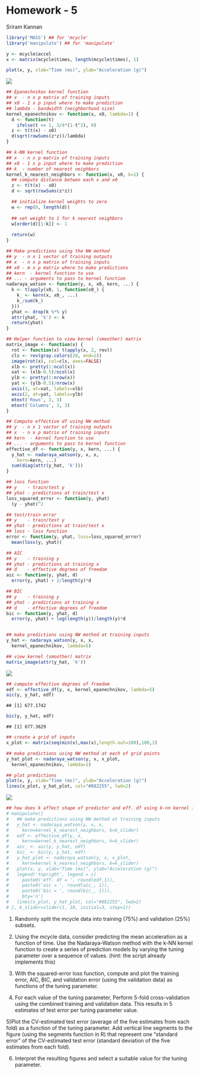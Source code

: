 Homework - 5
================
Sriram Kannan

``` r
library('MASS') ## for 'mcycle'
library('manipulate') ## for 'manipulate'

y <- mcycle$accel
x <- matrix(mcycle$times, length(mcycle$times), 1)

plot(x, y, xlab="Time (ms)", ylab="Acceleration (g)")
```

![](homework5_machinelearning_SriramK_files/figure-gfm/unnamed-chunk-1-1.png)<!-- -->

``` r
## Epanechnikov kernel function
## x  - n x p matrix of training inputs
## x0 - 1 x p input where to make prediction
## lambda - bandwidth (neighborhood size)
kernel_epanechnikov <- function(x, x0, lambda=1) {
  d <- function(t)
    ifelse(t <= 1, 3/4*(1-t^2), 0)
  z <- t(t(x) - x0)
  d(sqrt(rowSums(z*z))/lambda)
}

## k-NN kernel function
## x  - n x p matrix of training inputs
## x0 - 1 x p input where to make prediction
## k  - number of nearest neighbors
kernel_k_nearest_neighbors <- function(x, x0, k=1) {
  ## compute distance betwen each x and x0
  z <- t(t(x) - x0)
  d <- sqrt(rowSums(z*z))

  ## initialize kernel weights to zero
  w <- rep(0, length(d))
  
  ## set weight to 1 for k nearest neighbors
  w[order(d)[1:k]] <- 1
  
  return(w)
}

## Make predictions using the NW method
## y  - n x 1 vector of training outputs
## x  - n x p matrix of training inputs
## x0 - m x p matrix where to make predictions
## kern  - kernel function to use
## ... - arguments to pass to kernel function
nadaraya_watson <- function(y, x, x0, kern, ...) {
  k <- t(apply(x0, 1, function(x0_) {
    k_ <- kern(x, x0_, ...)
    k_/sum(k_)
  }))
  yhat <- drop(k %*% y)
  attr(yhat, 'k') <- k
  return(yhat)
}

## Helper function to view kernel (smoother) matrix
matrix_image <- function(x) {
  rot <- function(x) t(apply(x, 2, rev))
  cls <- rev(gray.colors(20, end=1))
  image(rot(x), col=cls, axes=FALSE)
  xlb <- pretty(1:ncol(x))
  xat <- (xlb-0.5)/ncol(x)
  ylb <- pretty(1:nrow(x))
  yat <- (ylb-0.5)/nrow(x)
  axis(3, at=xat, labels=xlb)
  axis(2, at=yat, labels=ylb)
  mtext('Rows', 2, 3)
  mtext('Columns', 3, 3)
}

## Compute effective df using NW method
## y  - n x 1 vector of training outputs
## x  - n x p matrix of training inputs
## kern  - kernel function to use
## ... - arguments to pass to kernel function
effective_df <- function(y, x, kern, ...) {
  y_hat <- nadaraya_watson(y, x, x,
    kern=kern, ...)
  sum(diag(attr(y_hat, 'k')))
}

## loss function
## y    - train/test y
## yhat - predictions at train/test x
loss_squared_error <- function(y, yhat)
  (y - yhat)^2

## test/train error
## y    - train/test y
## yhat - predictions at train/test x
## loss - loss function
error <- function(y, yhat, loss=loss_squared_error)
  mean(loss(y, yhat))

## AIC
## y    - training y
## yhat - predictions at training x
## d    - effective degrees of freedom
aic <- function(y, yhat, d)
  error(y, yhat) + 2/length(y)*d

## BIC
## y    - training y
## yhat - predictions at training x
## d    - effective degrees of freedom
bic <- function(y, yhat, d)
  error(y, yhat) + log(length(y))/length(y)*d


## make predictions using NW method at training inputs
y_hat <- nadaraya_watson(y, x, x,
  kernel_epanechnikov, lambda=5)

## view kernel (smoother) matrix
matrix_image(attr(y_hat, 'k'))
```

![](homework5_machinelearning_SriramK_files/figure-gfm/unnamed-chunk-1-2.png)<!-- -->

``` r
## compute effective degrees of freedom
edf <- effective_df(y, x, kernel_epanechnikov, lambda=5)
aic(y, y_hat, edf)
```

    ## [1] 677.1742

``` r
bic(y, y_hat, edf)
```

    ## [1] 677.3629

``` r
## create a grid of inputs 
x_plot <- matrix(seq(min(x),max(x),length.out=100),100,1)

## make predictions using NW method at each of grid points
y_hat_plot <- nadaraya_watson(y, x, x_plot,
  kernel_epanechnikov, lambda=1)

## plot predictions
plot(x, y, xlab="Time (ms)", ylab="Acceleration (g)")
lines(x_plot, y_hat_plot, col="#882255", lwd=2) 
```

![](homework5_machinelearning_SriramK_files/figure-gfm/unnamed-chunk-1-3.png)<!-- -->

``` r
## how does k affect shape of predictor and eff. df using k-nn kernel ?
# manipulate({
#   ## make predictions using NW method at training inputs
#   y_hat <- nadaraya_watson(y, x, x,
#     kern=kernel_k_nearest_neighbors, k=k_slider)
#   edf <- effective_df(y, x, 
#     kern=kernel_k_nearest_neighbors, k=k_slider)
#   aic_ <- aic(y, y_hat, edf)
#   bic_ <- bic(y, y_hat, edf)
#   y_hat_plot <- nadaraya_watson(y, x, x_plot,
#     kern=kernel_k_nearest_neighbors, k=k_slider)
#   plot(x, y, xlab="Time (ms)", ylab="Acceleration (g)")
#   legend('topright', legend = c(
#     paste0('eff. df = ', round(edf,1)),
#     paste0('aic = ', round(aic_, 1)),
#     paste0('bic = ', round(bic_, 1))),
#     bty='n')
#   lines(x_plot, y_hat_plot, col="#882255", lwd=2) 
# }, k_slider=slider(1, 10, initial=3, step=1))
```

1.  Randomly split the mcycle data into training (75%) and validation
    (25%) subsets.

2.  Using the mcycle data, consider predicting the mean acceleration as
    a function of time. Use the Nadaraya-Watson method with the k-NN
    kernel function to create a series of prediction models by varying
    the tuning parameter over a sequence of values. (hint: the script
    already implements this)

3.  With the squared-error loss function, compute and plot the training
    error, AIC, BIC, and validation error (using the validation data) as
    functions of the tuning parameter.

4.  For each value of the tuning parameter, Perform 5-fold
    cross-validation using the combined training and validation data.
    This results in 5 estimates of test error per tuning parameter
    value.

5)Plot the CV-estimated test error (average of the five estimates from
each fold) as a function of the tuning parameter. Add vertical line
segments to the figure (using the segments function in R) that represent
one “standard error” of the CV-estimated test error (standard deviation
of the five estimates from each fold).

6.  Interpret the resulting figures and select a suitable value for the
    tuning parameter.

